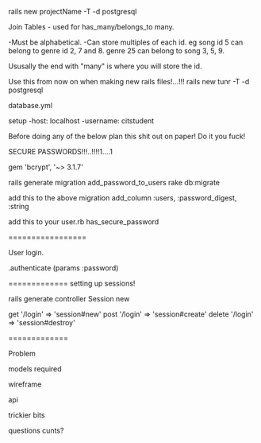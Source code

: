 rails new projectName -T -d postgresql


Join Tables - used for has_many/belongs_to many.

  -Must be alphabetical.
  -Can store multiples of each id. eg song id 5 can belong to genre id 2, 7 and 8. genre 25 can belong to song 3, 5, 9.

Ususally the end with "many" is where you will store the id.



Use this from now on when making new rails files!...!!!
rails new tunr -T -d postgresql


database.yml

setup
 -host: localhost
 -username: citstudent


Before doing any of the below plan this shit out on paper! Do it you fuck!

<!-- rails new projectname -T -d postgresql
<edit database.yml to add host and username>
<check that postgresql is running (check for elephant on browser)
rake db:create This is massively important or you won't be able to migrate!

rails generate migration create_nametable
<fill in the table with what you want>
rake db:migrate
<crete the file.rb in the models folder>
annotate to check if it's working.

<Do the last 5 steps for as many model folders as you need>

rails generate migration create_genres_songs
will create a join table

 -->

<!--

THIS IS HOW YOU MAKE A JOIN TABLE
  rails generate migration create_genres_songs
  go to each corresponding model.rb file and add...
  has_and_belongs_to_many :modelName
  Do this for every neccesary file and double check your shit!

  Once this is done you can travel through models to access other models. You can only travel through one model at a time.
 -->


 SECURE PASSWORDS!!!..!!!!1....1

 gem 'bcrypt', '~> 3.1.7'

rails generate migration add_password_to_users
rake db:migrate

add this to the above migration
add_column :users, :password_digest, :string

add this to your user.rb
has_secure_password


=================

User login. 

.authenticate (params :password)


=============
setting up sessions!

rails generate controller Session new

get '/login' => 'session#new'
post '/login' => 'session#create'
delete '/login' => 'session#destroy'

=============


Problem

models required

wireframe

api

trickier bits

questions cunts?








